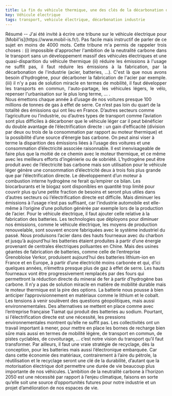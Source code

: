 ```yaml
---
title: La fin du véhicule thermique, une des clés de la décarbonation de nos transports
key: Véhicule électrique
tags: transport, vehicule électrique, décarbonation industrie
---
```


<span class="summary" style="display:block; text-align: justify">
Résumé -- J'ai été invité à écrire une tribune sur le véhicule électrique pour [Mobil'is](https://www.mobil-is.fr/). Pas facile mais instructif de parler de ce sujet en moins de 4000 mots. Cette tribune m'a permis de rappeler trois choses : (i) impossible d'approcher l'ambition de la neutralité carbone dans le transport sans un développement massif des véhicules électriques et une quasi-disparition du véhicule thermique
(ii) réduire les émissions à l'usage ne suffit pas, il faut réduire les émissions à la fabrication, par la décarbonation de l'industrie (acier, batteries, ...). C'est là que nous avons besoin d'hydrogène, pour décarboner la fabrication de l'acier par exemple.
(iii) il n'y a pas de solution miracle en termes de mobilité, il faut développer les transports en commun, l'auto-partage, les véhicules légers, le vélo, repenser l'urbanisation sur le plus long terme, ... .
</span>
<!--more-->



<span class="mytext">
Nous émettons chaque année à d’usage de nos voitures presque 100 millions de tonnes de gas à effet de serre. Ce n’est pas loin du quart de la totalité des émissions qui ont lieu en France. D’autres secteurs comme l’agriculture ou l’industrie, ou d’autres types de transport comme l’aviation sont plus difficiles à décarboner que le véhicule léger car il peut bénéficier du double avantage de l’électrification directe : un gain d’efficacité (division par deux ou trois de la consommation par rapport au moteur thermique) et la possibilité d’une source d’énergie bas carbone. On peut ainsi viser à terme la disparition des émissions liées à l’usage des voitures et une consommation d’électricité associée raisonnable. Il est inenvisageable de faire plus que la moitié de ce chemin avec le moteur thermique, et ce même avec les meilleurs efforts d’ingénierie ou de sobriété. L’hydrogène peut être produit avec de l’électricité bas carbone mais son utilisation pour le véhicule léger génère une consommation d’électricité deux à trois fois plus grande que par l’électrification directe. Le développement d’un moteur à combustion interne hydrogène ne ferait qu’empirer ce bilan. Les biocarburants et le biogaz sont disponibles en quantité trop limité pour couvrir plus qu’une petite fraction de besoins et seront plus utiles dans d’autres secteurs où l’électrification directe est difficile.
</span>

<span class="mytext">
Mais diminuer les émissions à l’usage n’est pas suffisant, car l’industrie automobile est elle-même à l’origine d’une pollution générée par exemple lors de la production de l’acier. Pour le véhicule électrique, il faut ajouter celle relative à la fabrication des batteries. Les technologies que déployons pour diminuer nos émissions, comme le véhicule électrique, les moyens de production renouvelable, sont souvent encore fabriquées avec le système industriel du passé. Nous produisons l’acier dans des hauts fourneaux avec du charbon et jusqu’à aujourd’hui les batteries étaient produites à partir d’une énergie provenant de centrales électriques polluantes en Chine. Mais des usines géantes de fabrication de batteries, comme celle de l’entreprise Grenobloise Verkor, produisent aujourd’hui des batteries lithium-ion en France et en Europe, à partir d’une électricité moins carbonée et qui, d’ici quelques années, n’émettra presque plus de gaz à effet de serre. Les hauts fourneaux vont être progressivement remplacés par des fours qui permettront la réduction directe du minerai de fer à partir d’hydrogène bas carbone.
</span>

<span class="mytext">
Il n’y a pas de solution miracle en matière de mobilité durable mais le moteur thermique est la pire des options. La batterie nous pousse à bien anticiper l’approvisionnement en matériaux comme le lithium et le cobalt. Les tensions à venir soulèvent des questions géopolitiques, mais aussi environnementales. Des alternatives se mettent en place comme avec l’entreprise française Tiamat qui produit des batteries au sodium. Pourtant, si l’électrification directe est une nécessité, les pressions environnementales montrent qu’elle ne suffit pas. Les collectivités ont un travail important à mener, pour mettre en place les bornes de recharge bien sûre mais aussi en termes de mobilité légère, de transport en commun, de pistes cyclables, de covoiturage, … c’est notre vision du transport qu’il faut transformer. Par ailleurs, il faut une vraie stratégie de recyclage, dès la conception, pour les batteries mais aussi l’électronique embarquée. Car dans cette économie des matériaux, contrairement à l’aire du pétrole, la réutilisation et le recyclage seront une clé de la durabilité, d’autant que la motorisation électrique doit permettre une durée de vie beaucoup plus importante de nos véhicules. L’ambition de la neutralité carbone à l’horizon 2050 est une nécessité par rapport à l’enjeu climatique, faisons en sorte qu’elle soit une source d’opportunités futures pour notre industrie et un projet d’amélioration de nos espaces de vie.
</span>
